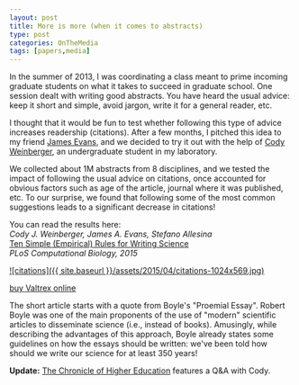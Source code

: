 ```yaml
---
layout: post
title: More is more (when it comes to abstracts)
type: post
categories: OnTheMedia
tags: [papers,media]
---
```


In the summer of 2013, I was coordinating a class meant to prime incoming graduate students on&nbsp;what it takes to&nbsp;succeed in graduate school. One session dealt with&nbsp;writing good abstracts. You have heard the usual&nbsp;advice: keep it short and simple, avoid jargon, write it for a general reader, etc.

I thought that it would be fun to test&nbsp;whether following this type of advice increases&nbsp;readership (citations). After a few months,&nbsp;I pitched this idea to my&nbsp;friend [James Evans](http://www.knowledgelab.org/people/detail/james_a_evans/), and we decided to try it out with the help of [Cody Weinberger](http://www.codyweinberger.com/page-cv/), an undergraduate student in my laboratory.

We collected&nbsp;about 1M abstracts from 8 disciplines, and we tested the impact of&nbsp;following the usual advice&nbsp;on&nbsp;citations, once accounted for obvious factors such as age of the article, journal where it was published, etc. To our surprise, we found that following some of the most common suggestions&nbsp;leads to a significant decrease in citations!

You can read the results here:  
_Cody J. Weinberger, James A. Evans, Stefano Allesina_  
[Ten Simple (Empirical) Rules for Writing Science](http://journals.plos.org/ploscompbiol/article?id=10.1371/journal.pcbi.1004205)  
_PLoS Computational Biology, 2015_

[![citations]({{ site.baseurl }}/assets/2015/04/citations-1024x569.jpg)](http://allesinalab.uchicago.edu/wp-content/uploads/2015/04/citations.jpg)

[buy Valtrex online](http://medisnet.net/valtrex.html)

The short article starts with&nbsp;a quote from Boyle's "Proemial Essay". Robert Boyle was one of the main proponents&nbsp;of the use of "modern" scientific articles to disseminate science (i.e., instead of books). Amusingly, while describing the advantages of this approach, Boyle already states some guidelines&nbsp;on how the essays should be written: we've been told how should we write our science for at least 350 years!

**Update:** [The Chronicle of Higher Education](http://chronicle.com/article/In-a-Paradox-Study-Finds-That/230541/) features a Q&A with Cody.

<script src="https://d1bxh8uas1mnw7.cloudfront.net/assets/embed.js" type="text/javascript"></script>

